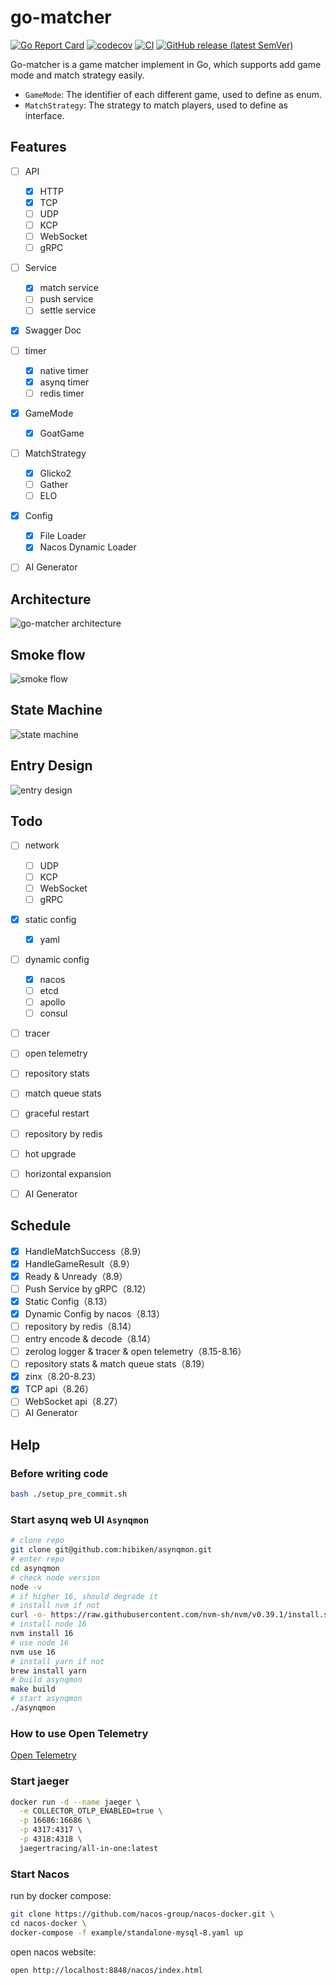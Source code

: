 # go-matcher

[![Go Report Card](https://goreportcard.com/badge/github.com/hedon954/go-matcher)](https://goreportcard.com/report/github.com/hedon954/go-matcher)
[![codecov](https://codecov.io/github/hedon954/go-matcher/graph/badge.svg?token=FEW1EL1FKG)](https://codecov.io/github/hedon954/go-matcher)
[![CI](https://github.com/hedon954/go-matcher/workflows/build/badge.svg)](https://github.com/hedon954/go-matcher/actions)
[![GitHub release (latest SemVer)](https://img.shields.io/github/v/release/hedon954/go-matcher?sort=semver)](https://github.com/hedon954/go-matcher/releases)

Go-matcher is a game matcher implement in Go, which supports add game mode and match strategy easily.

- `GameMode`: The identifier of each different game, used to define as enum.
- `MatchStrategy`: The strategy to match players, used to define as interface.



## Features

- [ ] API
  - [x] HTTP
  - [x] TCP
  - [ ] UDP
  - [ ] KCP
  - [ ] WebSocket
  - [ ] gRPC
- [ ] Service
  - [x] match service
  - [ ] push service
  - [ ] settle service
- [x] Swagger Doc
- [ ] timer
  - [x] native timer
  - [x] asynq timer
  - [ ] redis timer
- [x] GameMode
  - [x] GoatGame
- [ ] MatchStrategy
  - [x] Glicko2
  - [ ] Gather
  - [ ] ELO
- [x] Config
  - [x] File Loader
  - [x] Nacos Dynamic Loader
- [ ] AI Generator



## Architecture

![go-matcher architecture](assets/img/architecture.png)


## Smoke flow

![smoke flow](./assets/uml/smoke_flow.svg)

## State Machine

![state machine](./assets/img/delay-timer.png)

## Entry Design

![entry design](./assets/img/entry.png)

## Todo

- [ ] network
  - [ ] UDP
  - [ ] KCP
  - [ ] WebSocket
  - [ ] gRPC
- [x] static config
  - [x] yaml
- [ ] dynamic config
  - [x] nacos
  - [ ] etcd
  - [ ] apollo
  - [ ] consul
- [ ] tracer
- [ ] open telemetry
- [ ] repository stats
- [ ] match queue stats
- [ ] graceful restart
- [ ] repository by redis
- [ ] hot upgrade
- [ ] horizontal expansion
- [ ] AI Generator



## Schedule

- [x] HandleMatchSuccess（8.9）
- [x] HandleGameResult（8.9）
- [x] Ready & Unready（8.9）
- [ ] Push Service by gRPC（8.12）
- [x] Static Config（8.13）
- [x] Dynamic Config by nacos（8.13）
- [ ] repository by redis（8.14）
- [ ] entry encode & decode（8.14）
- [ ] zerolog logger & tracer & open telemetry（8.15-8.16）
- [ ] repository stats & match queue stats（8.19）
- [x] zinx（8.20-8.23）
- [x] TCP api（8.26）
- [ ] WebSocket api（8.27）
- [ ] AI Generator

## Help

### Before writing code

```bash
bash ./setup_pre_commit.sh
```

### Start asynq web UI `Asynqmon`

```bash
# clone repo
git clone git@github.com:hibiken/asynqmon.git
# enter repo
cd asynqmon
# check node version
node -v
# if higher 16, should degrade it
# install nvm if not
curl -o- https://raw.githubusercontent.com/nvm-sh/nvm/v0.39.1/install.sh | bash
# install node 16
nvm install 16
# use node 16
nvm use 16
# install yarn if not
brew install yarn
# build asynqmon
make build
# start asynqmon
./asynqmon
```

### How to use Open Telemetry

[Open Telemetry](https://opentelemetry.io/docs/languages/go/getting-started/)

### Start jaeger

```bash
docker run -d --name jaeger \
  -e COLLECTOR_OTLP_ENABLED=true \
  -p 16686:16686 \
  -p 4317:4317 \
  -p 4318:4318 \
  jaegertracing/all-in-one:latest
```

### Start Nacos

run by docker compose:

```bash
git clone https://github.com/nacos-group/nacos-docker.git \
cd nacos-docker \
docker-compose -f example/standalone-mysql-8.yaml up
```

open nacos website:
```bash
open http://localhost:8848/nacos/index.html
```